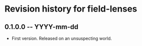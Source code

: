 # Revision history for field-lenses

## 0.1.0.0 -- YYYY-mm-dd

* First version. Released on an unsuspecting world.
